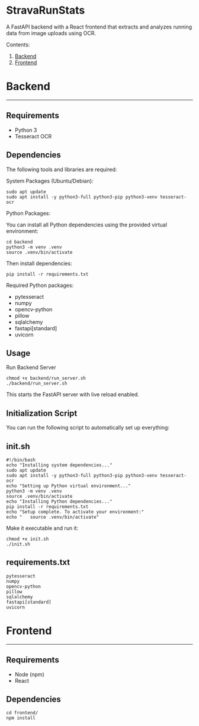 
StravaRunStats
==============

A FastAPI backend with a React frontend that extracts and analyzes running data from image uploads using OCR.

Contents:
1. [Backend](#backend)
2. [Frontend](#frontend)

# Backend
___
Requirements
------------
- Python 3
- Tesseract OCR

Dependencies
------------

The following tools and libraries are required:

System Packages (Ubuntu/Debian):

```
sudo apt update
sudo apt install -y python3-full python3-pip python3-venv tesseract-ocr
```

Python Packages:

You can install all Python dependencies using the provided virtual environment:

```
cd backend
python3 -m venv .venv
source .venv/bin/activate
```

Then install dependencies:

```
pip install -r requirements.txt
```

Required Python packages:

- pytesseract
- numpy
- opencv-python
- pillow
- sqlalchemy
- fastapi[standard]
- uvicorn

Usage
-----

Run Backend Server

```
chmod +x backend/run_server.sh
./backend/run_server.sh
```

This starts the FastAPI server with live reload enabled.

Initialization Script
---------------------

You can run the following script to automatically set up everything:

init.sh
----------------
```
#!/bin/bash
echo "Installing system dependencies..."
sudo apt update
sudo apt install -y python3-full python3-pip python3-venv tesseract-ocr
echo "Setting up Python virtual environment..."
python3 -m venv .venv
source .venv/bin/activate
echo "Installing Python dependencies..."
pip install -r requirements.txt
echo "Setup complete. To activate your environment:"
echo "   source .venv/bin/activate"
```

Make it executable and run it:

    chmod +x init.sh
    ./init.sh

requirements.txt
----------------

    pytesseract
    numpy
    opencv-python
    pillow
    sqlalchemy
    fastapi[standard]
    uvicorn

# Frontend
___
Requirements
------------

- Node (npm)
- React

Dependencies
------------

```
cd frontend/
npm install
```